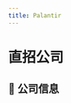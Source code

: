 ```yaml
---
title: Palantir
---
```


# 直招公司

## 📌 公司信息

<DirectHireCompanyTable state="colorado" city="denver" companyJsonFileName="palantir" />